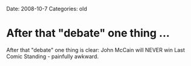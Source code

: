 Date: 2008-10-7
Categories: old

# After that "debate" one thing ...

After that "debate" one thing is clear: John McCain will NEVER win Last Comic Standing - painfully awkward.
